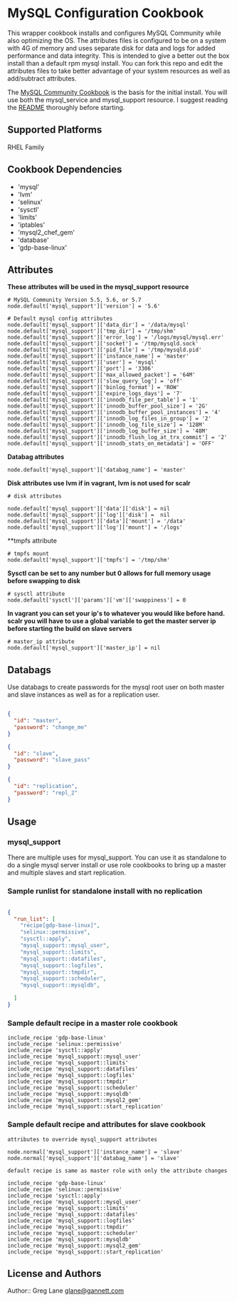 # MySQL Configuration Cookbook

This wrapper cookbook installs and configures MySQL Community while also optimizing the OS.
The attributes files is configured to be on a system with 4G of memory and uses separate disk for
data and logs for added performance and data integrity. This is intended to give a better out the box
install than a default rpm mysql install. You can fork this repo and edit the attributes files to take
better advantage of your system resources as well as add/subtract attributes.

The [MySQL Community Cookbook](https://github.com/chef-cookbooks/mysql) is the basis for the initial install.
You will use both the mysql_service and mysql_support resource. I suggest reading the [README](https://github.com/chef-cookbooks/mysql/blob/master/README.md) thoroughly before starting.

## Supported Platforms

RHEL Family

## Cookbook Dependencies

- 'mysql'
- 'lvm'
- 'selinux'
- 'sysctl'
- 'limits'
- 'iptables'
- 'mysql2_chef_gem'
- 'database'
- 'gdp-base-linux'

## Attributes

**These attributes will be used in the mysql_support resource**
```
# MySQL Community Version 5.5, 5.6, or 5.7
node.default['mysql_support']['version'] = '5.6'
```
```
# Default mysql config attributes
node.default['mysql_support']['data_dir'] = '/data/mysql'
node.default['mysql_support']['tmp_dir'] = '/tmp/shm'
node.default['mysql_support']['error_log'] = '/logs/mysql/mysql.err'
node.default['mysql_support']['socket'] = '/tmp/mysqld.sock'
node.default['mysql_support']['pid_file'] = '/tmp/mysqld.pid'
node.default['mysql_support']['instance_name'] = 'master'
node.default['mysql_support']['user'] = 'mysql'
node.default['mysql_support']['port'] = '3306'
node.default['mysql_support']['max_allowed_packet'] = '64M'
node.default['mysql_support']['slow_query_log'] = 'off'
node.default['mysql_support']['binlog_format'] = 'ROW'
node.default['mysql_support']['expire_logs_days'] = '7'
node.default['mysql_support']['innodb_file_per_table'] = '1'
node.default['mysql_support']['innodb_buffer_pool_size'] = '2G'
node.default['mysql_support']['innodb_buffer_pool_instances'] = '4'
node.default['mysql_support']['innodb_log_files_in_group'] = '2'
node.default['mysql_support']['innodb_log_file_size'] = '128M'
node.default['mysql_support']['innodb_log_buffer_size'] = '48M'
node.default['mysql_support']['innodb_flush_log_at_trx_commit'] = '2'
node.default['mysql_support']['innodb_stats_on_metadata'] = 'OFF'
```
**Databag attributes**
```
node.default['mysql_support']['databag_name'] = 'master'
```
**Disk attributes use lvm if in vagrant, lvm is not used for scalr**
```
# disk attributes

node.default['mysql_support']['data']['disk'] = nil
node.default['mysql_support']['log']['disk'] =  nil
node.default['mysql_support']['data']['mount'] = '/data'
node.default['mysql_support']['log']['mount'] = '/logs'
```
**tmpfs attribute
```
# tmpfs mount
node.default['mysql_support']['tmpfs'] = '/tmp/shm'
```
**Sysctl can be set to any number but 0 allows for full memory usage before swapping to disk**
```
# sysctl attribute
node.default['sysctl']['params']['vm']['swappiness'] = 0
```
**In vagrant you can set your ip's to whatever you would like before hand. scalr you will have to use a global variable
to get the master server ip before starting the build on slave servers**
```
# master_ip attribute
node.default['mysql_support']['master_ip'] = nil
```

## Databags

Use databags to create passwords for the mysql root user on both master and slave instances as well as for a replication user.

```json

{
  "id": "master",
  "password": "change_me"
}

{
  "id": "slave",
  "password": "slave_pass"
}

{
  "id": "replication",
  "password": "repl_2"
}
```

## Usage

### mysql_support

There are multiple uses for mysql_support. You can use it as standalone to do a single mysql server install or use role cookbooks
to bring up a master and multiple slaves and start replication.

### Sample runlist for standalone install with no replication

```json

{
  "run_list": [
    "recipe[gdp-base-linux]",
    "selinux::permissive",
    "sysctl::apply",
    "mysql_support::mysql_user",
    "mysql_support::limits",
    "mysql_support::datafiles",
    "mysql_support::logfiles",
    "mysql_support::tmpdir",
    "mysql_support::scheduler",
    "mysql_support::mysqldb",

  ]
}
```
### Sample default recipe in a master role cookbook

```
include_recipe 'gdp-base-linux'
include_recipe 'selinux::permissive'
include_recipe 'sysctl::apply'
include_recipe 'mysql_support::mysql_user'
include_recipe 'mysql_support::limits'
include_recipe 'mysql_support::datafiles'
include_recipe 'mysql_support::logfiles'
include_recipe 'mysql_support::tmpdir'
include_recipe 'mysql_support::scheduler'
include_recipe 'mysql_support::mysqldb'
include_recipe 'mysql_support::mysql2_gem'
include_recipe 'mysql_support::start_replication'
```
### Sample default recipe and attributes for slave cookbook

```
attributes to override mysql_support attributes 

node.normal['mysql_support']['instance_name'] = 'slave'
node.normal['mysql_support']['databag_name'] = 'slave'

default recipe is same as master role with only the attribute changes

include_recipe 'gdp-base-linux'
include_recipe 'selinux::permissive'
include_recipe 'sysctl::apply'
include_recipe 'mysql_support::mysql_user'
include_recipe 'mysql_support::limits'
include_recipe 'mysql_support::datafiles'
include_recipe 'mysql_support::logfiles'
include_recipe 'mysql_support::tmpdir'
include_recipe 'mysql_support::scheduler'
include_recipe 'mysql_support::mysqldb'
include_recipe 'mysql_support::mysql2_gem'
include_recipe 'mysql_support::start_replication'
```

## License and Authors

Author:: Greg Lane glane@gannett.com
